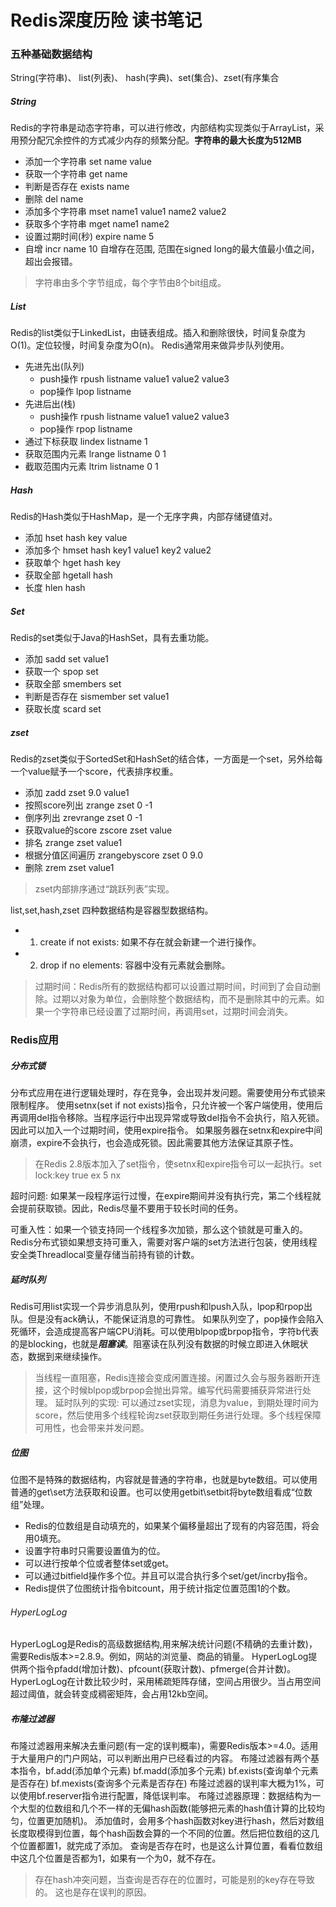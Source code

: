 # Redis深度历险 读书笔记

### 五种基础数据结构
String(字符串)、 list(列表)、 hash(字典)、set(集合)、zset(有序集合
##### String
Redis的字符串是动态字符串，可以进行修改，内部结构实现类似于ArrayList，采用预分配冗余控件的方式减少内存的频繁分配。**字符串的最大长度为512MB** 
- 添加一个字符串 set name value
- 获取一个字符串 get name
- 判断是否存在 exists name
- 删除 del name
- 添加多个字符串 mset name1 value1 name2 value2
- 获取多个字符串 mget name1 name2
- 设置过期时间(秒) expire name 5
- 自增 incr name 10 自增存在范围, 范围在signed long的最大值最小值之间，超出会报错。
> 字符串由多个字节组成，每个字节由8个bit组成。

##### List
Redis的list类似于LinkedList，由链表组成。插入和删除很快，时间复杂度为O(1)。定位较慢，时间复杂度为O(n)。
Redis通常用来做异步队列使用。
- 先进先出(队列)
  - push操作 rpush listname value1 value2 value3
  - pop操作 lpop listname
- 先进后出(栈)
  - push操作 rpush listname value1 value2 value3
  - pop操作 rpop listname
- 通过下标获取 lindex listname 1
- 获取范围内元素 lrange listname 0 1
- 截取范围内元素 ltrim listname 0 1

##### Hash
Redis的Hash类似于HashMap，是一个无序字典，内部存储键值对。
- 添加 hset hash key value
- 添加多个 hmset hash key1 value1 key2 value2
- 获取单个 hget hash key
- 获取全部 hgetall hash
- 长度 hlen hash

##### Set
Redis的set类似于Java的HashSet，具有去重功能。
- 添加 sadd set value1
- 获取一个 spop set
- 获取全部 smembers set
- 判断是否存在 sismember set value1
- 获取长度 scard set

##### zset
Redis的zset类似于SortedSet和HashSet的结合体，一方面是一个set，另外给每一个value赋予一个score，代表排序权重。
- 添加 zadd zset 9.0 value1
- 按照score列出 zrange zset 0 -1
- 倒序列出 zrevrange zset 0 -1 
- 获取value的score zscore zset value
- 排名 zrange zset value1
- 根据分值区间遍历 zrangebyscore zset 0 9.0
- 删除 zrem zset value1 
> zset内部排序通过“跳跃列表”实现。

list,set,hash,zset 四种数据结构是容器型数据结构。
- 1. create if not exists: 如果不存在就会新建一个进行操作。
- 2. drop if no elements: 容器中没有元素就会删除。

> 过期时间：Redis所有的数据结构都可以设置过期时间，时间到了会自动删除。过期以对象为单位，会删除整个数据结构，而不是删除其中的元素。如果一个字符串已经设置了过期时间，再调用set，过期时间会消失。

### Redis应用
##### 分布式锁
分布式应用在进行逻辑处理时，存在竞争，会出现并发问题。需要使用分布式锁来限制程序。
使用setnx(set if not exists)指令，只允许被一个客户端使用，使用后再调用del指令移除。当程序运行中出现异常或导致del指令不会执行，陷入死锁。因此可以加入一个过期时间，使用expire指令。
如果服务器在setnx和expire中间崩溃，expire不会执行，也会造成死锁。因此需要其他方法保证其原子性。
> 在Redis 2.8版本加入了set指令，使setnx和expire指令可以一起执行。set lock:key true ex 5 nx

超时问题: 如果某一段程序运行过慢，在expire期间并没有执行完，第二个线程就会提前获取锁。因此，Redis尽量不要用于较长时间的任务。

可重入性：如果一个锁支持同一个线程多次加锁，那么这个锁就是可重入的。Redis分布式锁如果想支持可重入，需要对客户端的set方法进行包装，使用线程安全类Threadlocal变量存储当前持有锁的计数。

##### 延时队列
Redis可用list实现一个异步消息队列，使用rpush和lpush入队，lpop和rpop出队。但是没有ack确认，不能保证消息的可靠性。
如果队列空了，pop操作会陷入死循环，会造成提高客户端CPU消耗。可以使用blpop或brpop指令，字符b代表的是blocking，也就是***阻塞读***。阻塞读在队列没有数据的时候立即进入休眠状态，数据到来继续操作。
> 当线程一直阻塞，Redis连接会变成闲置连接。闲置过久会与服务器断开连接，这个时候blpop或brpop会抛出异常。编写代码需要捕获异常进行处理。
延时队列的实现: 可以通过zset实现，消息为value，到期处理时间为score，然后使用多个线程轮询zset获取到期任务进行处理。多个线程保障可用性，也会带来并发问题。

##### 位图
位图不是特殊的数据结构，内容就是普通的字符串，也就是byte数组。可以使用普通的get\set方法获取和设置。也可以使用getbit\setbit将byte数组看成“位数组”处理。
- Redis的位数组是自动填充的，如果某个偏移量超出了现有的内容范围，将会用0填充。
- 设置字符串时只需要设置值为的位。
- 可以进行按单个位或者整体set或get。
- 可以通过bitfield操作多个位。并且可以混合执行多个set/get/incrby指令。
- Redis提供了位图统计指令bitcount，用于统计指定位置范围1的个数。

###### HyperLogLog
HyperLogLog是Redis的高级数据结构,用来解决统计问题(不精确的去重计数)，需要Redis版本>=2.8.9。例如，网站的浏览量、商品的销量。
HyperLogLog提供两个指令pfadd(增加计数)、pfcount(获取计数)、pfmerge(合并计数)。
HyperLogLog在计数比较少时，采用稀疏矩阵存储，空间占用很少。当占用空间超过阈值，就会转变成稠密矩阵，会占用12kb空间。

##### 布隆过滤器
布隆过滤器用来解决去重问题(有一定的误判概率)，需要Redis版本>=4.0。适用于大量用户的门户网站，可以判断出用户已经看过的内容。
布隆过滤器有两个基本指令，bf.add(添加单个元素) bf.madd(添加多个元素) bf.exists(查询单个元素是否存在) bf.mexists(查询多个元素是否存在)
布隆过滤器的误判率大概为1%，可以使用bf.reserver指令进行配置，降低误判率。
布隆过滤器原理：数据结构为一个大型的位数组和几个不一样的无偏hash函数(能够把元素的hash值计算的比较均匀，位置更加随机)。
添加值时，会用多个hash函数对key进行hash，然后对数组长度取模得到位置，每个hash函数会算的一个不同的位置。然后把位数组的这几个位置都置1，就完成了添加。
查询是否存在时，也是这么计算位置，看看位数组中这几个位置是否都为1，如果有一个为0，就不存在。
> 存在hash冲突问题，当查询是否存在的位置时，可能是别的key存在导致的。  这也是存在误判的原因。























